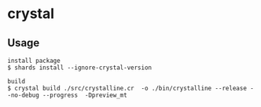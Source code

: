 # crystal

## Usage

    install package
    $ shards install --ignore-crystal-version

    build
    $ crystal build ./src/crystalline.cr  -o ./bin/crystalline --release --no-debug --progress  -Dpreview_mt
